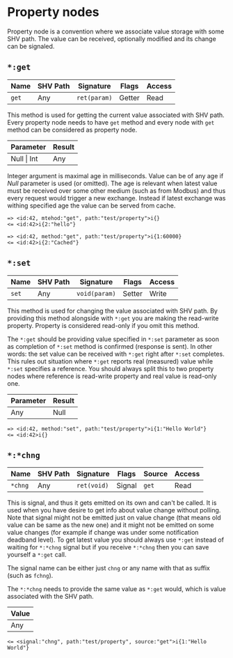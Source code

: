 # Property nodes

Property node is a convention where we associate value storage with some SHV
path. The value can be received, optionally modified and its change can be
signaled.

## `*:get`

| Name  | SHV Path | Signature    | Flags  | Access |
|-------|----------|--------------|--------|--------|
| `get` | Any      | `ret(param)` | Getter | Read   |

This method is used for getting the current value associated with SHV path.
Every property node needs to have `get` method and every node with `get` method
can be considered as property node.

| Parameter   | Result |
|-------------|--------|
| Null \| Int | Any    |

Integer argument is maximal age in milliseconds. Value can be of any age if
*Null* parameter is used (or omitted). The age is relevant when latest value
must be received over some other medium (such as from Modbus) and thus every
request would trigger a new exchange. Instead if latest exchange was withing
specified age the value can be served from cache.

```
=> <id:42, mtehod:"get", path:"test/property">i{}
<= <id:42>i{2:"hello"}
```
```
=> <id:42, method:"get", path:"test/property">i{1:60000}
<= <id:42>i{2:"Cached"}
```

## `*:set`

| Name  | SHV Path | Signature     | Flags  | Access |
|-------|----------|---------------|--------|--------|
| `set` | Any      | `void(param)` | Setter | Write  |

This method is used for changing the value associated with SHV path. By
providing this method alongside with `*:get` you are making the read-write
property. Property is considered read-only if you omit this method.

The `*:get` should be providing value specified in `*:set` parameter as soon as
completion of `*:set` method is confirmed (response is sent). In other words:
the set value can be received with `*:get` right after `*:set` completes. This
rules out situation where `*:get` reports real (measured) value while `*:set`
specifies a reference. You should always split this to two property nodes where
reference is read-write property and real value is read-only one.

| Parameter | Result |
|-----------|--------|
| Any       | Null   |

```
=> <id:42, method:"set", path:"test/property">i{1:"Hello World"}
<= <id:42>i{}
```

## `*:*chng`

| Name    | SHV Path | Signature   | Flags  | Source | Access |
|---------|----------|-------------|--------|--------|--------|
| `*chng` | Any      | `ret(void)` | Signal | `get`  | Read   |

This is signal, and thus it gets emitted on its own and can't be called. It is
used when you have desire to get info about value change without polling. Note
that signal might not be emitted just on value change (that means old value can
be same as the new one) and it might not be emitted on some value changes (for
example if change was under some notification deadband level). To get latest
value you should always use `*:get` instead of waiting for `*:*chng` signal but
if you receive `*:*chng` then you can save yourself a `*:get` call.

The signal name can be either just `chng` or any name with that as suffix (such
as `fchng`).

The `*:*chng` needs to provide the same value as `*:get` would, which is value
associated with the SHV path.

| Value |
|-------|
| Any   |

```
<= <signal:"chng", path:"test/property", source:"get">i{1:"Hello World"}
